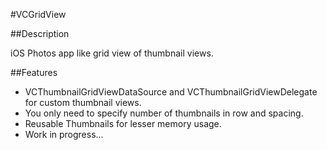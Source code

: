 #VCGridView

##Description

iOS Photos app like grid view of thumbnail views.

##Features
* VCThumbnailGridViewDataSource and VCThumbnailGridViewDelegate for custom thumbnail views.
* You only need to specify number of thumbnails in row and spacing.
* Reusable Thumbnails for lesser memory usage.
* Work in progress...
